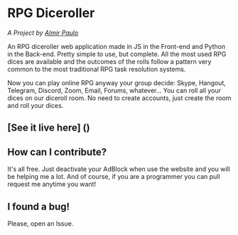 # RPG Diceroller
*A Project by [Almir Paulo](https://almirpaulo.github.io)* 

An RPG diceroller web application made in JS in the Front-end and Python in the Back-end. Pretty simple to use, but complete. All the most used RPG dices are available and the outcomes of the rolls follow a pattern very common to the most traditional RPG task resolution systems.

Now you can play online RPG anyway your group decide: Skype, Hangout, Telegram, Discord, Zoom, Email, Forums, whatever... You can roll all your dices on our diceroll room. No need to create accounts, just create the room and roll your dices. 

<!--Image-->


## [See it live here] ()

##  How can I contribute?
It's all free. Just deactivate your AdBlock when use the website and you will be helping me a lot. 
And of course, if you are a programmer you can pull request me anytime you want! 

## I found a bug!
Please, open an Issue.


